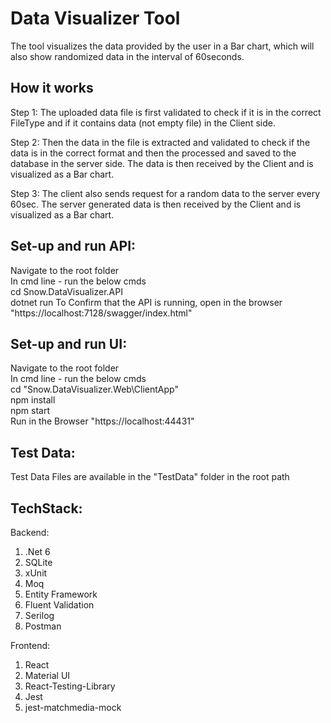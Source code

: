 # Data Visualizer Tool

The tool visualizes the data provided by the user in a Bar chart, which will also show randomized data in the interval of 60seconds.

## How it works

Step 1: The uploaded data file is first validated to check if it is in the correct FileType and if it contains data (not empty file) in the Client side.

Step 2: Then the data in the file is extracted and validated to check if the data is in the correct format and then the processed and saved to the database in the server side. The data is then received by the Client and is visualized as a Bar chart.

Step 3: The client also sends request for a random data to the server every 60sec. The server generated data is then received by the Client and is visualized as a Bar chart.

## Set-up and run API:

Navigate to the root folder<br/>
In cmd line - run the below cmds <br/>
cd Snow.DataVisualizer.API<br/>
dotnet run
To Confirm that the API is running, open in the browser "https://localhost:7128/swagger/index.html"

## Set-up and run UI:

Navigate to the root folder<br/>
In cmd line - run the below cmds<br/>
cd "Snow.DataVisualizer.Web\ClientApp"<br/>
npm install<br/>
npm start<br/>
Run in the Browser "https://localhost:44431"

## Test Data:

Test Data Files are available in the "TestData" folder in the root path

## TechStack:

Backend:<br/>

1. .Net 6
2. SQLite
3. xUnit
4. Moq
5. Entity Framework
6. Fluent Validation
7. Serilog
8. Postman

Frontend: </br>

1. React
2. Material UI
3. React-Testing-Library
4. Jest
5. jest-matchmedia-mock
